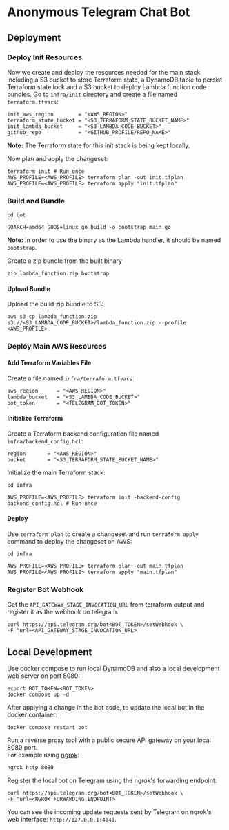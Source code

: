 # Anonymous Telegram Chat Bot

## Deployment
### Deploy Init Resources
Now we create and deploy the resources needed for the main stack including a S3 bucket to store Terraform state, a DynamoDB table to persist Terraform state lock and a S3 bucket to deploy Lambda function code bundles. Go to `infra/init` directory and create a file named `terraform.tfvars`:
```hcl
init_aws_region        = "<AWS_REGION>"
terraform_state_bucket = "<S3_TERRAFORM_STATE_BUCKET_NAME>"
init_lambda_bucket     = "<S3_LAMBDA_CODE_BUCKET>"
github_repo            = "<GITHUB_PROFILE/REPO_NAME>"
```
**Note:** The Terraform state for this init stack is being kept locally.

Now plan and apply the changeset:
```shell
terraform init # Run once
AWS_PROFILE=<AWS_PROFILE> terraform plan -out init.tfplan
AWS_PROFILE=<AWS_PROFILE> terraform apply "init.tfplan"
```

### Build and Bundle
```shell
cd bot
``
GOARCH=amd64 GOOS=linux go build -o bootstrap main.go
```
**Note:** In order to use the binary as the Lambda handler, it should be named `bootstrap`.

Create a zip bundle from the built binary
```shell
zip lambda_function.zip bootstrap
```

#### Upload Bundle
Upload the build zip bundle to S3:
```shell
aws s3 cp lambda_function.zip s3://<S3_LAMBDA_CODE_BUCKET>/lambda_function.zip --profile <AWS_PROFILE>
```

### Deploy Main AWS Resources
#### Add Terraform Variables File
Create a file named `infra/terraform.tfvars`:
```hcl
aws_region      = "<AWS_REGION>"
lambda_bucket   = "<S3_LAMBDA_CODE_BUCKET>"
bot_token       = "<TELEGRAM_BOT_TOKEN>"
```

#### Initialize Terraform
Create a Terraform backend configuration file named `infra/backend_config.hcl`:
```hcl
region       = "<AWS_REGION>"
bucket       = "<S3_TERRAFORM_STATE_BUCKET_NAME>"
```

Initialize the main Terraform stack:
```shell
cd infra

AWS_PROFILE=<AWS_PROFILE> terraform init -backend-config backend_config.hcl # Run once
```

#### Deploy
Use `terraform plan` to create a changeset and run `terraform apply` command to deploy the changeset on AWS:
```shell
cd infra

AWS_PROFILE=<AWS_PROFILE> terraform plan -out main.tfplan
AWS_PROFILE=<AWS_PROFILE> terraform apply "main.tfplan"
```

### Register Bot Webhook
Get the `API_GATEWAY_STAGE_INVOCATION_URL` from terraform output and register it as the webhook on telegram.

```shell
curl https://api.telegram.org/bot<BOT_TOKEN>/setWebhook \
-F "url=<API_GATEWAY_STAGE_INVOCATION_URL>
```

## Local Development
Use docker compose to run local DynamoDB and also a local development web server on port 8080:  
```shell
export BOT_TOKEN=<BOT_TOKEN>
docker compose up -d
```

After applying a change in the bot code, to update the local bot in the docker container:
```shell
docker compose restart bot
```

Run a reverse proxy tool with a public secure API gateway on your local 8080 port.   
For example using [ngrok](https://ngrok.com/):
```shell
ngrok http 8080
```

Register the local bot on Telegram using the ngrok's forwarding endpoint:
```shell
curl https://api.telegram.org/bot<BOT_TOKEN>/setWebhook \
-F "url=<NGROK_FORWARDING_ENDPOINT>
```
You can see the incoming update requests sent by Telegram on ngrok's web interface: `http://127.0.0.1:4040`.